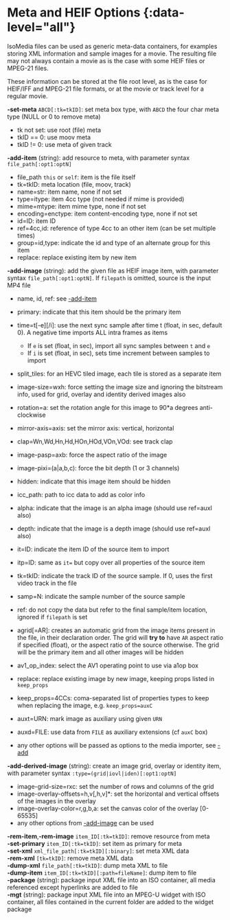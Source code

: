 <!-- automatically generated - do not edit, patch gpac/applications/mp4box/mp4box.c -->

# Meta and HEIF Options {:data-level="all"} 
  
IsoMedia files can be used as generic meta-data containers, for examples storing XML information and sample images for a movie. The resulting file may not always contain a movie as is the case with some HEIF files or MPEG-21 files.  
    
These information can be stored at the file root level, as is the case for HEIF/IFF and MPEG-21 file formats, or at the movie or track level for a regular movie.    
    
<a id="set-meta">__-set-meta__</a> `ABCD[:tk=tkID]`: set meta box type, with `ABCD` the four char meta type (NULL or 0 to remove meta)  

- tk not set: use root (file) meta  
- tkID == 0: use moov meta  
- tkID != 0: use meta of given track  
  
<a id="add-item">__-add-item__</a> (string): add resource to meta, with parameter syntax `file_path[:opt1:optN]`  

- file_path `this` or `self`: item is the file itself  
- tk=tkID: meta location (file, moov, track)  
- name=str: item name, none if not set  
- type=itype: item 4cc type (not needed if mime is provided)  
- mime=mtype: item mime type, none if not set  
- encoding=enctype: item content-encoding type, none if not set  
- id=ID: item ID  
- ref=4cc,id: reference of type 4cc to an other item (can be set multiple times)  
- group=id,type: indicate the id and type of an alternate group for this item  
- replace: replace existing item by new item  
  
<a id="add-image">__-add-image__</a> (string): add the given file as HEIF image item, with parameter syntax `file_path[:opt1:optN]`. If `filepath` is omitted, source is the input MP4 file  

- name, id, ref: see [-add-item](#add-item)  
- primary: indicate that this item should be the primary item  
- time=t[-e][/i]: use the next sync sample after time t (float, in sec, default 0). A negative time imports ALL intra frames as items  

    - If `e` is set (float, in sec), import all sync samples between `t` and `e`  
    - If `i` is set (float, in sec), sets time increment between samples to import  

- split_tiles: for an HEVC tiled image, each tile is stored as a separate item  
- image-size=wxh: force setting the image size and ignoring the bitstream info, used for grid, overlay and identity derived images also  
- rotation=a: set the rotation angle for this image to 90*a degrees anti-clockwise  
- mirror-axis=axis: set the mirror axis: vertical, horizontal  
- clap=Wn,Wd,Hn,Hd,HOn,HOd,VOn,VOd: see track clap  
- image-pasp=axb: force the aspect ratio of the image  
- image-pixi=(a|a,b,c): force the bit depth (1 or 3 channels)  
- hidden: indicate that this image item should be hidden  
- icc_path: path to icc data to add as color info  
- alpha: indicate that the image is an alpha image (should use ref=auxl also)  
- depth: indicate that the image is a depth image (should use ref=auxl also)  
- it=ID: indicate the item ID of the source item to import  
- itp=ID: same as `it=` but copy over all properties of the source item  
- tk=tkID: indicate the track ID of the source sample. If 0, uses the first video track in the file  
- samp=N: indicate the sample number of the source sample  
- ref: do not copy the data but refer to the final sample/item location, ignored if `filepath` is set  
- agrid[=AR]: creates an automatic grid from the image items present in the file, in their declaration order. The grid will __try to__ have `AR` aspect ratio if specified (float), or the aspect ratio of the source otherwise. The grid will be the primary item and all other images will be hidden  
- av1_op_index: select the AV1 operating point to use via a1op box  
- replace: replace existing image by new image, keeping props listed in `keep_props`  
- keep_props=4CCs: coma-separated list of properties types to keep when replacing the image, e.g. `keep_props=auxC`  
- auxt=URN: mark image as auxiliary using given `URN`  
- auxd=FILE: use data from `FILE` as auxiliary extensions (cf `auxC` box)  
- any other options will be passed as options to the media importer, see [-add](#add)  
  
<a id="add-derived-image">__-add-derived-image__</a> (string): create an image grid, overlay or identity item, with parameter syntax `:type=(grid|iovl|iden)[:opt1:optN]`  

- image-grid-size=rxc: set the number of rows and columns of the grid  
- image-overlay-offsets=h,v[,h,v]*: set the horizontal and vertical offsets of the images in the overlay  
- image-overlay-color=r,g,b,a: set the canvas color of the overlay [0-65535]  
- any other options from [-add-image](#add-image) can be used  
  
  
<a id="rem-item">__-rem-item__</a>,__-rem-image__ `item_ID[:tk=tkID]`: remove resource from meta  
<a id="set-primary">__-set-primary__</a> `item_ID[:tk=tkID]`: set item as primary for meta  
<a id="set-xml">__-set-xml__</a> `xml_file_path[:tk=tkID][:binary]`: set meta XML data  
<a id="rem-xml">__-rem-xml__</a> `[tk=tkID]`: remove meta XML data  
<a id="dump-xml">__-dump-xml__</a> `file_path[:tk=tkID]`: dump meta XML to file  
<a id="dump-item">__-dump-item__</a> `item_ID[:tk=tkID][:path=fileName]`: dump item to file  
<a id="package">__-package__</a> (string): package input XML file into an ISO container, all media referenced except hyperlinks are added to file  
<a id="mgt">__-mgt__</a> (string): package input XML file into an MPEG-U widget with ISO container, all files contained in the current folder are added to the widget package  
